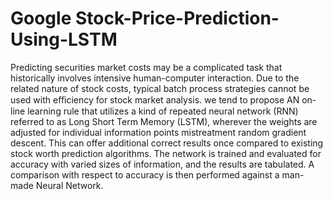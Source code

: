 # Google Stock-Price-Prediction-Using-LSTM
Predicting securities market costs may be a complicated task that historically involves intensive  human-computer interaction. Due to the related nature of stock costs, typical batch process strategies cannot be used with eﬃciency for stock market analysis. we tend to propose AN on-line learning rule that utilizes a kind of repeated neural network (RNN) referred to as Long Short Term Memory (LSTM), wherever the weights are adjusted for individual information points mistreatment random gradient descent. This can offer additional correct results once compared to existing stock worth prediction algorithms. The network is trained and evaluated for accuracy with varied sizes of information, and the results are tabulated. A comparison with respect to accuracy is then performed against a man-made Neural Network.
